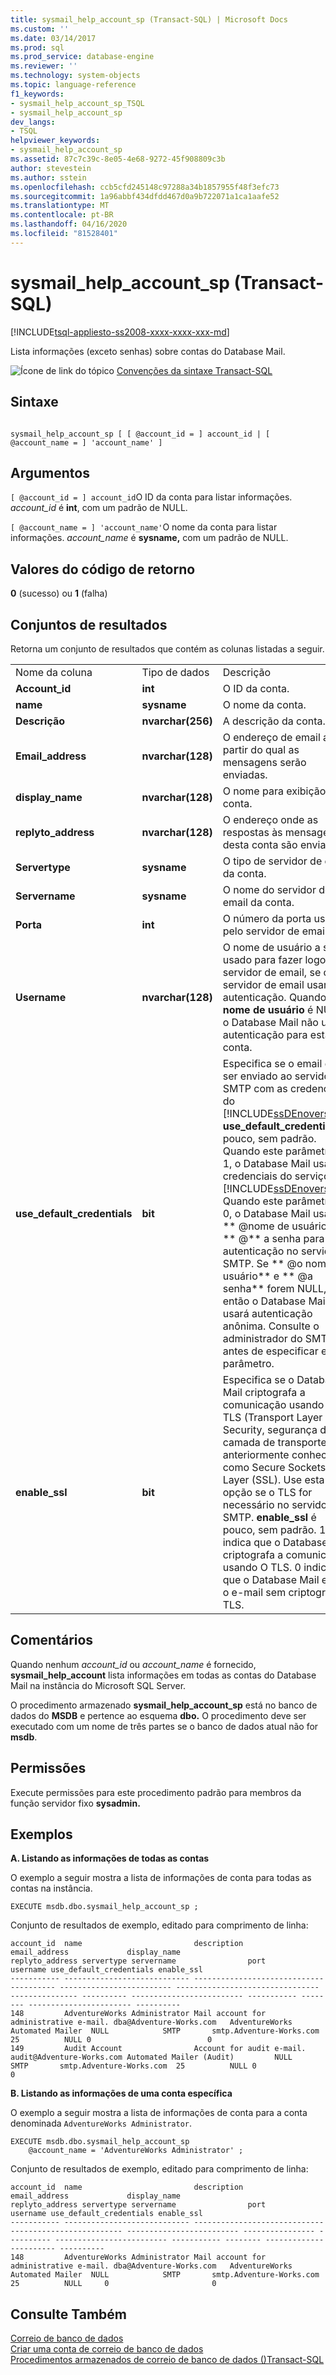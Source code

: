 ```yaml
---
title: sysmail_help_account_sp (Transact-SQL) | Microsoft Docs
ms.custom: ''
ms.date: 03/14/2017
ms.prod: sql
ms.prod_service: database-engine
ms.reviewer: ''
ms.technology: system-objects
ms.topic: language-reference
f1_keywords:
- sysmail_help_account_sp_TSQL
- sysmail_help_account_sp
dev_langs:
- TSQL
helpviewer_keywords:
- sysmail_help_account_sp
ms.assetid: 87c7c39c-8e05-4e68-9272-45f908809c3b
author: stevestein
ms.author: sstein
ms.openlocfilehash: ccb5cfd245148c97288a34b1857955f48f3efc73
ms.sourcegitcommit: 1a96abbf434dfdd467d0a9b722071a1ca1aafe52
ms.translationtype: MT
ms.contentlocale: pt-BR
ms.lasthandoff: 04/16/2020
ms.locfileid: "81528401"
---
```

# <a name="sysmail_help_account_sp-transact-sql"></a>sysmail_help_account_sp (Transact-SQL)
[!INCLUDE[tsql-appliesto-ss2008-xxxx-xxxx-xxx-md](../../includes/tsql-appliesto-ss2008-xxxx-xxxx-xxx-md.md)]

  Lista informações (exceto senhas) sobre contas do Database Mail.  
  
 ![Ícone de link do tópico](../../database-engine/configure-windows/media/topic-link.gif "Ícone de link do tópico") [Convenções da sintaxe Transact-SQL](../../t-sql/language-elements/transact-sql-syntax-conventions-transact-sql.md)  
  
## <a name="syntax"></a>Sintaxe  
  
```  
  
sysmail_help_account_sp [ [ @account_id = ] account_id | [ @account_name = ] 'account_name' ]  
```  
  
## <a name="arguments"></a>Argumentos  
`[ @account_id = ] account_id`O ID da conta para listar informações. *account_id* é **int**, com um padrão de NULL.  
  
`[ @account_name = ] 'account_name'`O nome da conta para listar informações. *account_name* é **sysname,** com um padrão de NULL.  
  
## <a name="return-code-values"></a>Valores do código de retorno  
 **0** (sucesso) ou **1** (falha)  
  
## <a name="result-sets"></a>Conjuntos de resultados  
 Retorna um conjunto de resultados que contém as colunas listadas a seguir.  
  
||||  
|-|-|-|  
|Nome da coluna|Tipo de dados|Descrição|  
|**Account_id**|**int**|O ID da conta.|  
|**name**|**sysname**|O nome da conta.|  
|**Descrição**|**nvarchar(256)**|A descrição da conta.|  
|**Email_address**|**nvarchar(128)**|O endereço de email a partir do qual as mensagens serão enviadas.|  
|**display_name**|**nvarchar(128)**|O nome para exibição da conta.|  
|**replyto_address**|**nvarchar(128)**|O endereço onde as respostas às mensagens desta conta são enviadas.|  
|**Servertype**|**sysname**|O tipo de servidor de email da conta.|  
|**Servername**|**sysname**|O nome do servidor de email da conta.|  
|**Porta**|**int**|O número da porta usada pelo servidor de email.|  
|**Username**|**nvarchar(128)**|O nome de usuário a ser usado para fazer logon no servidor de email, se o servidor de email usar autenticação. Quando **o nome de usuário** é NULO, o Database Mail não usa autenticação para esta conta.|  
|**use_default_credentials**|**bit**|Especifica se o email deve ser enviado ao servidor SMTP com as credenciais do [!INCLUDE[ssDEnoversion](../../includes/ssdenoversion-md.md)]. **use_default_credentials** é pouco, sem padrão. Quando este parâmetro for 1, o Database Mail usa as credenciais do serviço [!INCLUDE[ssDEnoversion](../../includes/ssdenoversion-md.md)]. Quando este parâmetro é 0, o Database Mail usa o ** \@nome de usuário** e ** \@** a senha para autenticação no servidor SMTP. Se ** \@o nome de usuário** e ** \@a senha** forem NULL, então o Database Mail usará autenticação anônima. Consulte o administrador do SMTP antes de especificar este parâmetro.|  
|**enable_ssl**|**bit**|Especifica se o Database Mail criptografa a comunicação usando o TLS (Transport Layer Security, segurança de camada de transporte), anteriormente conhecido como Secure Sockets Layer (SSL). Use esta opção se o TLS for necessário no servidor SMTP. **enable_ssl** é pouco, sem padrão. 1 indica que o Database Mail criptografa a comunicação usando O TLS. 0 indica que o Database Mail envia o e-mail sem criptografia TLS.|  
  
## <a name="remarks"></a>Comentários  
 Quando nenhum *account_id* ou *account_name* é fornecido, **sysmail_help_account** lista informações em todas as contas do Database Mail na instância do Microsoft SQL Server.  
  
 O procedimento armazenado **sysmail_help_account_sp** está no banco de dados do **MSDB** e pertence ao esquema **dbo.** O procedimento deve ser executado com um nome de três partes se o banco de dados atual não for **msdb**.  
  
## <a name="permissions"></a>Permissões  
 Execute permissões para este procedimento padrão para membros da função servidor fixo **sysadmin.**  
  
## <a name="examples"></a>Exemplos  
 **A. Listando as informações de todas as contas**  
  
 O exemplo a seguir mostra a lista de informações de conta para todas as contas na instância.  
  
```  
EXECUTE msdb.dbo.sysmail_help_account_sp ;  
```  
  
 Conjunto de resultados de exemplo, editado para comprimento de linha:  
  
```  
account_id  name                         description                             email_address             display_name                     replyto_address servertype servername                port        username use_default_credentials enable_ssl  
----------- ---------------------------- --------------------------------------- ------------------------- -------------------------------- --------------- ---------- ------------------------- ----------- -------- ----------------------- ----------  
148         AdventureWorks Administrator Mail account for administrative e-mail. dba@Adventure-Works.com   AdventureWorks Automated Mailer  NULL            SMTP       smtp.Adventure-Works.com  25          NULL 0                          0        
149         Audit Account                Account for audit e-mail.               audit@Adventure-Works.com Automated Mailer (Audit)         NULL            SMTP       smtp.Adventure-Works.com  25          NULL 0                          0        
```  
  
 **B. Listando as informações de uma conta específica**  
  
 O exemplo a seguir mostra a lista de informações de conta para a conta denominada `AdventureWorks Administrator`.  
  
```  
EXECUTE msdb.dbo.sysmail_help_account_sp  
    @account_name = 'AdventureWorks Administrator' ;  
```  
  
 Conjunto de resultados de exemplo, editado para comprimento de linha:  
  
```  
account_id  name                         description                             email_address             display_name                     replyto_address servertype servername                port        username use_default_credentials enable_ssl  
----------- ---------------------------- ------------------------------------------------------ ------------------------- ---------------- ---------- ------------------------- ----------- -------- ----------------------- ----------  
148         AdventureWorks Administrator Mail account for administrative e-mail. dba@Adventure-Works.com   AdventureWorks Automated Mailer  NULL            SMTP       smtp.Adventure-Works.com  25          NULL     0                       0       
```  
  
## <a name="see-also"></a>Consulte Também  
 [Correio de banco de dados](../../relational-databases/database-mail/database-mail.md)   
 [Criar uma conta de correio de banco de dados](../../relational-databases/database-mail/create-a-database-mail-account.md)   
 [Procedimentos armazenados de correio de banco de dados &#40;&#41;Transact-SQL](../../relational-databases/system-stored-procedures/database-mail-stored-procedures-transact-sql.md)  
  
  

